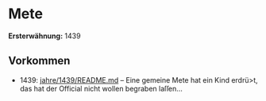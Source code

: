 # Mete

**Ersterwähnung:** 1439

## Vorkommen
- 1439: [jahre/1439/README.md](../jahre/1439/README.md) – Eine gemeine Mete hat ein Kind erdrü>t, das hat
der Official nicht wollen begraben laſſen...

